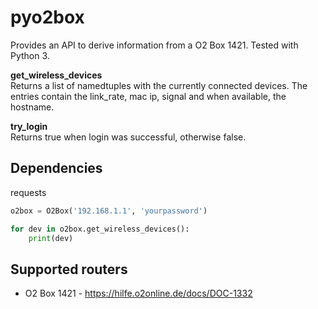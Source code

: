 pyo2box
==============

Provides an API to derive information from a O2 Box 1421.
Tested with Python 3.


**get_wireless_devices**<br>
Returns a list of namedtuples with the currently connected devices. The entries contain the link_rate, mac ip, signal and when available, the hostname.

**try_login**<br>
Returns true when login was successful, otherwise false.

Dependencies
------------
requests

```python
o2box = O2Box('192.168.1.1', 'yourpassword')

for dev in o2box.get_wireless_devices():
    print(dev)

```

Supported routers
-----------------
* O2 Box 1421 - https://hilfe.o2online.de/docs/DOC-1332
